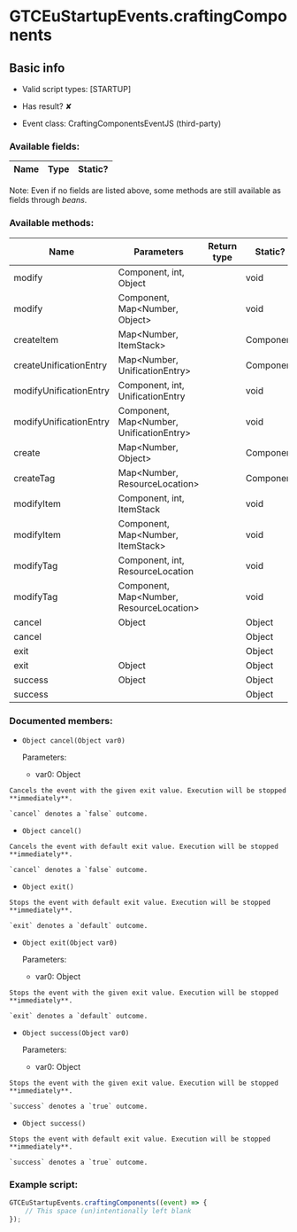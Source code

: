 # GTCEuStartupEvents.craftingComponents

## Basic info

- Valid script types: [STARTUP]

- Has result? ✘

- Event class: CraftingComponentsEventJS (third-party)

### Available fields:

| Name | Type | Static? |
| ---- | ---- | ------- |

Note: Even if no fields are listed above, some methods are still available as fields through *beans*.

### Available methods:

| Name | Parameters | Return type | Static? |
| ---- | ---------- | ----------- | ------- |
| modify | Component, int, Object |  | void | ✘ |
| modify | Component, Map<Number, Object> |  | void | ✘ |
| createItem | Map<Number, ItemStack> |  | Component | ✘ |
| createUnificationEntry | Map<Number, UnificationEntry> |  | Component | ✘ |
| modifyUnificationEntry | Component, int, UnificationEntry |  | void | ✘ |
| modifyUnificationEntry | Component, Map<Number, UnificationEntry> |  | void | ✘ |
| create | Map<Number, Object> |  | Component | ✘ |
| createTag | Map<Number, ResourceLocation> |  | Component | ✘ |
| modifyItem | Component, int, ItemStack |  | void | ✘ |
| modifyItem | Component, Map<Number, ItemStack> |  | void | ✘ |
| modifyTag | Component, int, ResourceLocation |  | void | ✘ |
| modifyTag | Component, Map<Number, ResourceLocation> |  | void | ✘ |
| cancel | Object |  | Object | ✘ |
| cancel |  |  | Object | ✘ |
| exit |  |  | Object | ✘ |
| exit | Object |  | Object | ✘ |
| success | Object |  | Object | ✘ |
| success |  |  | Object | ✘ |


### Documented members:

- `Object cancel(Object var0)`

  Parameters:
  - var0: Object

```
Cancels the event with the given exit value. Execution will be stopped **immediately**.

`cancel` denotes a `false` outcome.
```

- `Object cancel()`
```
Cancels the event with default exit value. Execution will be stopped **immediately**.

`cancel` denotes a `false` outcome.
```

- `Object exit()`
```
Stops the event with default exit value. Execution will be stopped **immediately**.

`exit` denotes a `default` outcome.
```

- `Object exit(Object var0)`

  Parameters:
  - var0: Object

```
Stops the event with the given exit value. Execution will be stopped **immediately**.

`exit` denotes a `default` outcome.
```

- `Object success(Object var0)`

  Parameters:
  - var0: Object

```
Stops the event with the given exit value. Execution will be stopped **immediately**.

`success` denotes a `true` outcome.
```

- `Object success()`
```
Stops the event with default exit value. Execution will be stopped **immediately**.

`success` denotes a `true` outcome.
```



### Example script:

```js
GTCEuStartupEvents.craftingComponents((event) => {
	// This space (un)intentionally left blank
});
```

